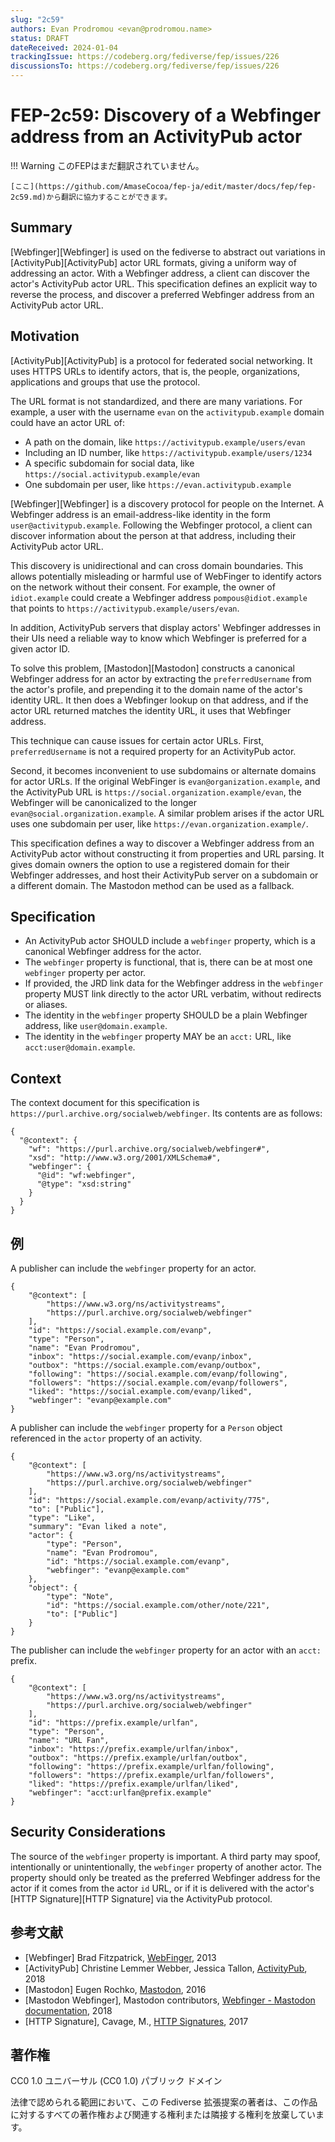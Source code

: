 ```yaml
---
slug: "2c59"
authors: Evan Prodromou <evan@prodromou.name>
status: DRAFT
dateReceived: 2024-01-04
trackingIssue: https://codeberg.org/fediverse/fep/issues/226
discussionsTo: https://codeberg.org/fediverse/fep/issues/226
---
```

# FEP-2c59: Discovery of a Webfinger address from an ActivityPub actor

!!! Warning
    このFEPはまだ翻訳されていません。

    [ここ](https://github.com/AmaseCocoa/fep-ja/edit/master/docs/fep/fep-2c59.md)から翻訳に協力することができます。
## Summary

[Webfinger][Webfinger] is used on the fediverse to abstract out variations in [ActivityPub][ActivityPub] actor URL formats, giving a uniform way of addressing an actor. With a Webfinger address, a client can discover the actor's ActivityPub actor URL. This specification defines an explicit way to reverse the process, and discover a preferred Webfinger address from an ActivityPub actor URL.

## Motivation

[ActivityPub][ActivityPub] is a protocol for federated social networking. It uses HTTPS URLs to identify actors, that is, the people, organizations, applications and groups that use the protocol.

The URL format is not standardized, and there are many variations. For example, a user with the username `evan` on the `activitypub.example` domain could have an actor URL of:

- A path on the domain, like `https://activitypub.example/users/evan`
- Including an ID number, like `https://activitypub.example/users/1234`
- A specific subdomain for social data, like `https://social.activitypub.example/evan`
- One subdomain per user, like `https://evan.activitypub.example`

[Webfinger][Webfinger] is a discovery protocol for people on the Internet. A Webfinger address is an email-address-like identity in the form `user@activitypub.example`. Following the Webfinger protocol, a client can discover information about the person at that address, including their ActivityPub actor URL.

This discovery is unidirectional and can cross domain boundaries. This allows potentially misleading or harmful use of WebFinger to identify actors on the network without their consent. For example, the owner of `idiot.example` could create a Webfinger address `pompous@idiot.example` that points to `https://activitypub.example/users/evan`.

In addition, ActivityPub servers that display actors' Webfinger addresses in their UIs need a reliable way to know which Webfinger is preferred for a given actor ID.

To solve this problem, [Mastodon][Mastodon] constructs a canonical Webfinger address for an actor by extracting the `preferredUsername` from the actor's profile, and prepending it to the domain name of the actor's identity URL. It then does a Webfinger lookup on that address, and if the actor URL returned matches the identity URL, it uses that Webfinger address.

This technique can cause issues for certain actor URLs. First, `preferredUsername` is not a required property for an ActivityPub actor.

Second, it becomes inconvenient to use subdomains or alternate domains for actor URLs. If the original WebFinger is `evan@organization.example`, and the ActivityPub URL is `https://social.organization.example/evan`, the Webfinger will be canonicalized to the longer `evan@social.organization.example`. A similar problem arises if the actor URL uses one subdomain per user, like `https://evan.organization.example/`.

This specification defines a way to discover a Webfinger address from an ActivityPub actor without constructing it from properties and URL parsing. It gives domain owners the option to use a registered domain for their Webfinger addresses, and host their ActivityPub server on a subdomain or a different domain. The Mastodon method can be used as a fallback.

## Specification

- An ActivityPub actor SHOULD include a `webfinger` property, which is a canonical Webfinger address for the actor.
- The `webfinger` property is functional, that is, there can be at most one `webfinger` property per actor.
- If provided, the JRD link data for the Webfinger address in the `webfinger` property MUST link directly to the actor URL verbatim, without redirects or aliases.
- The identity in the `webfinger` property SHOULD be a plain Webfinger address, like `user@domain.example`.
- The identity in the `webfinger` property MAY be an `acct:` URL, like `acct:user@domain.example`.

## Context

The context document for this specification is `https://purl.archive.org/socialweb/webfinger`. Its contents are as follows:

```
{
  "@context": {
    "wf": "https://purl.archive.org/socialweb/webfinger#",
    "xsd": "http://www.w3.org/2001/XMLSchema#",
    "webfinger": {
      "@id": "wf:webfinger",
      "@type": "xsd:string"
    }
  }
}
```

## 例

A publisher can include the `webfinger` property for an actor.

```
{
    "@context": [
        "https://www.w3.org/ns/activitystreams",
        "https://purl.archive.org/socialweb/webfinger"
    ],
    "id": "https://social.example.com/evanp",
    "type": "Person",
    "name": "Evan Prodromou",
    "inbox": "https://social.example.com/evanp/inbox",
    "outbox": "https://social.example.com/evanp/outbox",
    "following": "https://social.example.com/evanp/following",
    "followers": "https://social.example.com/evanp/followers",
    "liked": "https://social.example.com/evanp/liked",
    "webfinger": "evanp@example.com"
}
```

A publisher can include the `webfinger` property for a `Person` object
referenced in the `actor` property of an activity.

```
{
    "@context": [
        "https://www.w3.org/ns/activitystreams",
        "https://purl.archive.org/socialweb/webfinger"
    ],
    "id": "https://social.example.com/evanp/activity/775",
    "to": ["Public"],
    "type": "Like",
    "summary": "Evan liked a note",
    "actor": {
        "type": "Person",
        "name": "Evan Prodromou",
        "id": "https://social.example.com/evanp",
        "webfinger": "evanp@example.com"
    },
    "object": {
        "type": "Note",
        "id": "https://social.example.com/other/note/221",
        "to": ["Public"]
    }
}
```

The publisher can include the `webfinger` property for an actor with an `acct:` prefix.

```
{
    "@context": [
        "https://www.w3.org/ns/activitystreams",
        "https://purl.archive.org/socialweb/webfinger"
    ],
    "id": "https://prefix.example/urlfan",
    "type": "Person",
    "name": "URL Fan",
    "inbox": "https://prefix.example/urlfan/inbox",
    "outbox": "https://prefix.example/urlfan/outbox",
    "following": "https://prefix.example/urlfan/following",
    "followers": "https://prefix.example/urlfan/followers",
    "liked": "https://prefix.example/urlfan/liked",
    "webfinger": "acct:urlfan@prefix.example"
}
```

## Security Considerations

The source of the `webfinger` property is important. A third party may spoof, intentionally or unintentionally, the `webfinger` property of another actor. The property should only be treated as the preferred Webfinger address for the actor if it comes from the actor `id` URL, or if it is delivered with the actor's [HTTP Signature][HTTP Signature] via the ActivityPub protocol.

## 参考文献

- [Webfinger] Brad Fitzpatrick, [WebFinger](https://tools.ietf.org/html/rfc7033), 2013
- [ActivityPub] Christine Lemmer Webber, Jessica Tallon, [ActivityPub](https://www.w3.org/TR/activitypub/), 2018
- [Mastodon] Eugen Rochko, [Mastodon](https://joinmastodon.org/), 2016
- [Mastodon Webfinger], Mastodon contributors, [Webfinger - Mastodon documentation](https://docs.joinmastodon.org/spec/webfinger/), 2018
- [HTTP Signature], Cavage, M., [HTTP Signatures](https://tools.ietf.org/html/draft-cavage-http-signatures-10), 2017

## 著作権
CC0 1.0 ユニバーサル (CC0 1.0) パブリック ドメイン

法律で認められる範囲において、この Fediverse 拡張提案の著者は、この作品に対するすべての著作権および関連する権利または隣接する権利を放棄しています。
